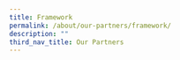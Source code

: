```yaml
---
title: Framework
permalink: /about/our-partners/framework/
description: ""
third_nav_title: Our Partners
---
```



